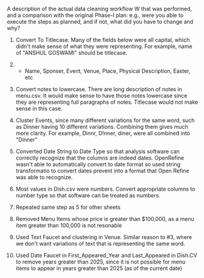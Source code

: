 A description of the actual data cleaning workflow W that was performed, and a comparison with the original Phase-I plan: e.g., were you able to execute the steps as planned, and if not, what did you have to change and why?

1) Convert To Titlecase. Many of the fields below were all capital, which didn't make sense of what they were representing. For example, name of "ANSHUL GOSWAMI" should be titlecase. 
2) - Name, Sponser, Event, Venue, Place, Physical Description, Easter, etc

3) Convert notes to lowercase. There are long description of notes in menu.csv. It would make sense to have those notes lowercase since they are representing full paragraphs of notes. Titlecase would not make sense in this case. 

4) Cluster Events, since many different variations for the same word, such as Dinner having 10 different variations. Combining them gives much more clarity. For example, Dinnr, D!nner, diner, were all combined into "Dinner" 

5) Converted Date String to Date Type so that analysis software can correctly recognize that the columns are indeed dates. OpenRefine wasn't able to automatically convert to date format so used string transformatio to convert dates prevent into a format that Open Refine was able to recognize. 

6) Most values in Dish.csv were numbers. Convert appropriate columns to number type so that software can be treated as numbers. 

7) Repeated same step as 5 for other sheets

8) Removed Menu Items whose price is greater than $100,000, as a menu item greater than 100,000 is not resonable

9) Used Text Faucet and clustering in Venue. Similar reason to #3, where we don't want variations of text that is representing the same word. 

10) Used Date Faucet in First_Appeared_Year and Last_Appeared in Dish.CV to remove years greater than 2025, since it is not possible for menu items to appear in years greater than 2025 (as of the current date)


